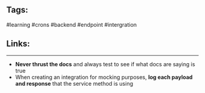 ## Tags:
#learning #crons #backend #endpoint #intergration 

## Links:

---

- **Never thrust the docs** and always test to see if what docs are saying is true
- When creating an integration for mocking purposes, **log each payload and response** that the service method is using
